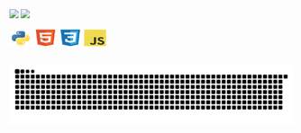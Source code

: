 <img src="https://github-readme-stats.vercel.app/api?username=Thomas-Jefersson-Vaz&show_icons=true&theme=tokyonight&include_all_commits=true&count_private=true" >
<img src="https://github-readme-stats.vercel.app/api/top-langs/?username=Thomas-Jefersson-Vaz&layout=compact&langs_count=7&theme=tokyonight">
<div style="display: inline_block"><br>
  <img align="center" alt="Thomas-Jefersson-Vaz
-HTML" height="30" width="40" src="https://raw.githubusercontent.com/devicons/devicon/master/icons/python/python-original.svg">
  <img align="center" alt="Thomas-Jefersson-Vaz
-HTML" height="30" width="40" src="https://raw.githubusercontent.com/devicons/devicon/master/icons/html5/html5-original.svg">
  <img align="center" alt="Thomas-Jefersson-Vaz-CSS" height="30" width="40" src="https://raw.githubusercontent.com/devicons/devicon/master/icons/css3/css3-original.svg">
  <img align="center" alt="Thomas-Jefersson-Vaz
-JS" height="30" width="40" src="https://raw.githubusercontent.com/devicons/devicon/master/icons/javascript/javascript-original.svg">
 </div>
 <br>
 
 ![Snake animation](https://github.com/Thomas-Jefersson-Vaz/Thomas-Jefersson-Vaz/blob/output/github-contribution-grid-snake.svg)

